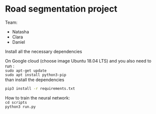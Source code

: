 # Road segmentation project

Team:   
- Natasha   
- Clara   
- Daniel   

Install all the necessary dependencies

On Google cloud  (choose image Ubuntu 18.04 LTS) and you also need to run  :     
`sudo apt-get update`      
`sudo apt install python3-pip`   
than install the dependencies    

```bash
pip3 install -r requirements.txt
```

How to train the neural network:   
  `cd scripts`   
  `python3 run.py`   
